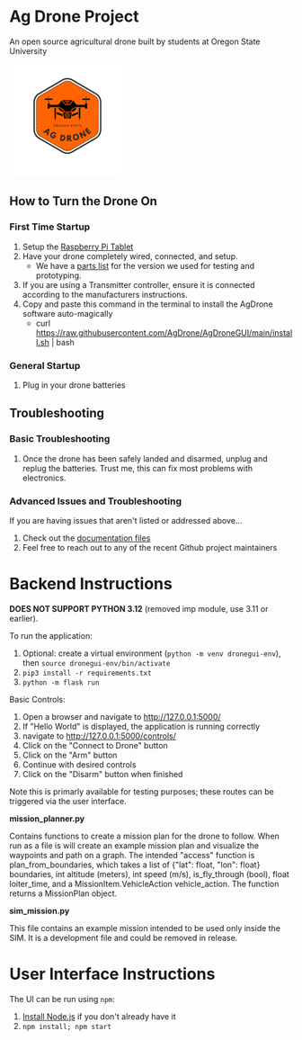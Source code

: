 # Ag Drone Project
An open source agricultural drone built by students at Oregon State University

<img src="documentation/images/ag_drone.png" alt="Ag Drone Logo" width="200">

## How to Turn the Drone On
### First Time Startup
1. Setup the [Raspberry Pi Tablet](documentation/rasp_pi_setup.md)
2. Have your drone completely wired, connected, and setup.
   - We have a [parts list](documentation/parts_list.md) for the version we used for testing and prototyping.
3. If you are using a Transmitter controller, ensure it is connected according to the manufacturers instructions.
4. Copy and paste this command in the terminal to install the AgDrone software auto-magically
   - curl https://raw.githubusercontent.com/AgDrone/AgDroneGUI/main/install.sh | bash


### General Startup
1. Plug in your drone batteries

## Troubleshooting
### Basic Troubleshooting
1. Once the drone has been safely landed and disarmed, unplug and replug the batteries. Trust me, this can fix most problems with electronics.

### Advanced Issues and Troubleshooting
If you are having issues that aren't listed or addressed above...
1. Check out the [documentation files](documentation/doc_directory.md)
2. Feel free to reach out to any of the recent Github project maintainers



# Backend Instructions

**DOES NOT SUPPORT PYTHON 3.12** (removed imp module, use 3.11 or earlier).

To run the application:
1. Optional: create a virtual environment (`python -m venv dronegui-env`), then `source dronegui-env/bin/activate`
2. `pip3 install -r requirements.txt`
3. `python -m flask run`

Basic Controls:
  1. Open a browser and navigate to http://127.0.0.1:5000/
  2. If "Hello World" is displayed, the application is running correctly
  3. navigate to http://127.0.0.1:5000/controls/
  4. Click on the "Connect to Drone" button
  5. Click on the "Arm" button
  6. Continue with desired controls
  7. Click on the "Disarm" button when finished

Note this is primarly available for testing purposes; these routes can be triggered via the user interface.

**mission_planner.py**

Contains functions to create a mission plan for the drone to follow. When run as a file 
is will create an example mission plan and visualize the waypoints and path on a graph.
The intended "access" function is plan_from_boundaries, which takes a list of 
{"lat": float, "lon": float} boundaries, int altitude (meters), int speed (m/s), 
is_fly_through (bool), float loiter_time, and a MissionItem.VehicleAction vehicle_action.
The function returns a MissionPlan object. 

**sim_mission.py**

This file contains an example mission intended to be used only inside the SIM. It is a
development file and could be removed in release.

# User Interface Instructions
The UI can be run using `npm`:
1. [Install Node.js](https://nodejs.org/en/download/package-manager) if you don't already have it
2. `npm install; npm start`